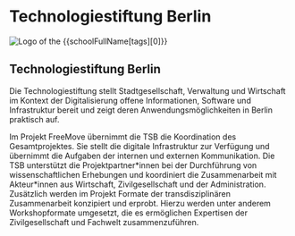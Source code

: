 <div class="component-school">

# Technologiestiftung Berlin

<div>

![Logo of the {{schoolFullName[tags][0]}}](/assets/images/tsb-logo.png)

<div>

## Technologiestiftung Berlin

</div>

</div>

Die Technologiestiftung stellt Stadtgesellschaft, Verwaltung und Wirtschaft im Kontext der Digitalisierung offene Informationen, Software und Infrastruktur bereit und zeigt deren Anwendungsmöglichkeiten in Berlin praktisch auf.

Im Projekt FreeMove übernimmt die TSB die Koordination des Gesamtprojektes. Sie stellt die digitale Infrastruktur zur Verfügung und übernimmt die Aufgaben der internen und externen Kommunikation. Die TSB unterstützt die Projektpartner\*innen bei der Durchführung von wissenschaftlichen Erhebungen und koordiniert die Zusammenarbeit mit Akteur\*innen aus Wirtschaft, Zivilgesellschaft und der Administration. Zusätzlich werden im Projekt Formate der transdisziplinären Zusammenarbeit konzipiert und erprobt. Hierzu werden unter anderem Workshopformate umgesetzt, die es ermöglichen Expertisen der Zivilgesellschaft und Fachwelt zusammenzuführen.

</div>
